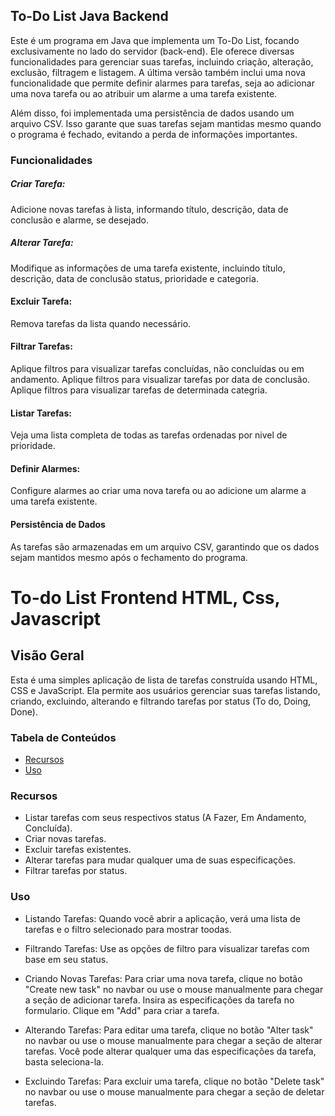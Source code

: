 ## To-Do List Java Backend
Este é um programa em Java que implementa um To-Do List, focando exclusivamente no lado do servidor (back-end). 
Ele oferece diversas funcionalidades para gerenciar suas tarefas, incluindo criação, alteração, exclusão, filtragem
e listagem. A última versão também inclui uma nova funcionalidade que permite definir alarmes para tarefas, seja ao
adicionar uma nova tarefa ou ao atribuir um alarme a uma tarefa existente.

Além disso, foi implementada uma persistência de dados usando um arquivo CSV. Isso garante que suas tarefas sejam 
mantidas mesmo quando o programa é fechado, evitando a perda de informações importantes.

### Funcionalidades
##### Criar Tarefa: 
Adicione novas tarefas à lista, informando título, descrição, data de conclusão e alarme, se desejado.

##### Alterar Tarefa: 
Modifique as informações de uma tarefa existente, incluindo título, descrição, data de conclusão status, prioridade e categoria.

#### Excluir Tarefa:
Remova tarefas da lista quando necessário.

#### Filtrar Tarefas: 
Aplique filtros para visualizar tarefas concluídas, não concluídas ou em andamento.
Aplique filtros para visualizar tarefas por data de conclusão.
Aplique filtros para visualizar tarefas de determinada categria.

#### Listar Tarefas: 
Veja uma lista completa de todas as tarefas ordenadas por nivel de prioridade.

#### Definir Alarmes: 
Configure alarmes ao criar uma nova tarefa ou ao adicione um alarme a uma tarefa existente.

#### Persistência de Dados
As tarefas são armazenadas em um arquivo CSV, garantindo que os dados sejam mantidos mesmo após o fechamento do programa.


# To-do List Frontend HTML, Css, Javascript
## Visão Geral
Esta é uma simples aplicação de lista de tarefas construída usando HTML, CSS e JavaScript. Ela permite aos usuários gerenciar suas tarefas listando, criando, excluindo, alterando e filtrando tarefas por status (To do, Doing, Done).

### Tabela de Conteúdos
- [Recursos](#recursos)
- [Uso](#uso)

  
### Recursos
- Listar tarefas com seus respectivos status (A Fazer, Em Andamento, Concluída).
- Criar novas tarefas.
- Excluir tarefas existentes.
- Alterar tarefas para mudar qualquer uma de suas especificações.
- Filtrar tarefas por status.

### Uso
- Listando Tarefas: Quando você abrir a aplicação, verá uma lista de tarefas e o filtro selecionado para mostrar toodas.
  
- Filtrando Tarefas: Use as opções de filtro para visualizar tarefas com base em seu status.

- Criando Novas Tarefas: Para criar uma nova tarefa, clique no botão "Create new task" no navbar ou use o mouse manualmente para chegar a seção de adicionar tarefa. Insira as especificações da tarefa no formulario. Clique em "Add" para criar a tarefa.

- Alterando Tarefas: Para editar uma tarefa, clique no botão "Alter task" no navbar ou use o mouse manualmente para chegar a seção de alterar tarefas. Você pode alterar qualquer uma das especificações da tarefa, basta seleciona-la.
  
- Excluindo Tarefas: Para excluir uma tarefa, clique no botão "Delete task" no navbar ou use o mouse manualmente para chegar a seção de deletar tarefas.


